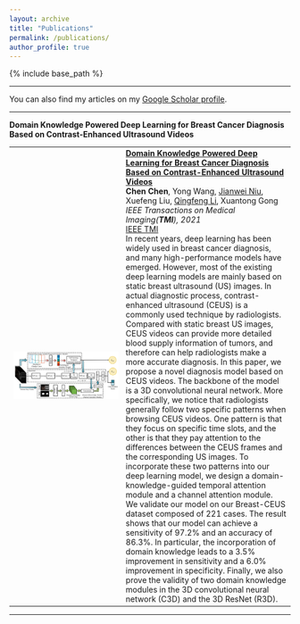 ```yaml
---
layout: archive
title: "Publications"
permalink: /publications/
author_profile: true
---
```


{% include base_path %}


<html>
  <head>
  <meta name="generator" content="HTML Tidy for Linux/x86 (vers 11 February 2007), see www.w3.org">
  <meta http-equiv="Content-Type" content="text/html; charset=UTF-8" />
  <style type="text/css">
  @import url(https://fonts.googleapis.com/css?family=Roboto:400,400italic,500,500italic,700,700italic,900,900italic,300italic,300);
  /* @import url(https://fonts.googleapis.com/css?family=Roboto:300,400,500,700|Roboto+Slab:100,300,400,500,700|Material+Icons); */
    /* Color scheme stolen from Sergey Karayev */
    .one
    {
    position: relative;
    }
    .two
    {
    position: absolute;
    transition: opacity .2s ease-in-out;
    -moz-transition: opacity .2s ease-in-out;
    -webkit-transition: opacity .2s ease-in-out;
    }
    .fade {
     transition: opacity .2s ease-in-out;
     -moz-transition: opacity .2s ease-in-out;
     -webkit-transition: opacity .2s ease-in-out;
    }
    span.highlight {
        background-color: #ffffd0;
    }
  </style>

<hr>

  You can also find my articles on my <a href="https://scholar.google.com/citations?user=5lKm5ZMAAAAJ&hl=zh-CN" target="_blank">Google Scholar profile</a>.

<hr>

<heading><strong>Domain Knowledge Powered Deep Learning for Breast Cancer Diagnosis Based on Contrast-Enhanced Ultrasound Videos</strong> </heading>
<table width="100%" align="center" border="0" cellspacing="0" cellpadding="20">  
    <td width="40%">
      <div class="one">
      <img src="/images/publications/domainknowledge.png" width="100%"> </div>
    </td>
    <td valign="top" width="75%">
          <papertitle>
          <strong>
            <a href="/files/pdf/research/Domain_Knowledge_Powered_Deep_Learning_for_Breast_Cancer_Diagnosis_Based_on_Contrast-Enhanced_Ultrasound_Videos.pdf" target="_blank">Domain Knowledge Powered Deep Learning for Breast Cancer Diagnosis Based on Contrast-Enhanced Ultrasound Videos</a>
          </strong>
          </papertitle>
    <br>
        <strong>Chen Chen</strong>,
        Yong Wang,
        <a href="https://scholar.google.com/citations?user=KOciOtEAAAAJ&hl=zh-CN&oi=sra" target="_blank">Jianwei Niu</a>,
        Xuefeng Liu,
        <a href="https://scholar.google.com/citations?user=ePDAxAkAAAAJ&hl=zh-CN&oi=sra" target="_blank">Qingfeng Li</a>,
        Xuantong Gong
      <br>
        <em>IEEE Transactions on Medical Imaging(<strong>TMI</strong>), 2021</em>
      <br>
      <!-- <a href="https://github.com/zhangganlin/GlobalSfMpy" target="_blank">Github Repo</a> |  -->
      <a href="https://ieeexplore.ieee.org/document/9425559" target="_blank">IEEE TMI</a>
      <br>
In recent years, deep learning has been widely used in breast cancer diagnosis, and many high-performance models have emerged. However, most of the existing deep learning models are mainly based on static breast ultrasound (US) images. In actual diagnostic process, contrast-enhanced ultrasound (CEUS) is a commonly used technique by radiologists. Compared with static breast US images, CEUS videos can provide more detailed blood supply information of tumors, and therefore can help radiologists make a more accurate diagnosis. In this paper, we propose a novel diagnosis model based on CEUS videos. The backbone of the model is a 3D convolutional neural network. More specifically, we notice that radiologists generally follow two specific patterns when browsing CEUS videos. One pattern is that they focus on specific time slots, and the other is that they pay attention to the differences between the CEUS frames and the corresponding US images. To incorporate these two patterns into our deep learning model, we design a domain-knowledge-guided temporal attention module and a channel attention module. We validate our model on our Breast-CEUS dataset composed of 221 cases. The result shows that our model can achieve a sensitivity of 97.2% and an accuracy of 86.3%. In particular, the incorporation of domain knowledge leads to a 3.5% improvement in sensitivity and a 6.0% improvement in specificity. Finally, we also prove the validity of two domain knowledge modules in the 3D convolutional neural network (C3D) and the 3D ResNet (R3D). </br>
    </td>
</table>
<hr>
